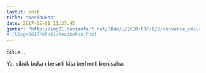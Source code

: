```yaml
---
layout: post
title: "Kesibukan"
date: 2017-05-01 11:37:45
gambar: "http://img01.deviantart.net/384a/i/2010/037/8/2/converse_smile_by_choifreako.jpg"
# /blog/2017/05/01/kesibukan.html
---
```


Sibuk...

Ya, sibuk bukan berarti kita berhenti berusaha.